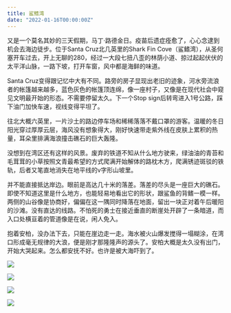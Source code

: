 ```yaml
---
title: 鲨鳍湾
date: "2022-01-16T00:00:00Z"
---
```


又是一个莫名其妙的三天假期，马丁·路德金日。疫苗后遗症痊愈了，心心念逮到机会去海边徒步。位于Santa Cruz北几英里的Shark Fin Cove（鲨鳍湾），从圣何塞开车过去，开上无聊的280，经过一大段七扭八歪的林荫小道、掠过起起伏伏的太平洋山脉，一路下坡，打开车窗，风中都是海鲜的味道。

Santa Cruz变得跟记忆中大有不同。路旁的房子显现出老旧的迹象，河水旁流浪者的帐篷越来越多，蓝色灰色的帐篷顶连绵，像一座村子，又像是在现代社会中窥见文明最开始的形态。不需要停留太久。下一个Stop sign后转弯进入1号公路，踩下油门加快车速，视线变得平坦了。

往北大概六英里，一片沙土的路边停车场和稀稀落落不戴口罩的游客。温暖的冬日阳光穿过厚厚云层，海风没有想象得大，刚好快速带走紫外线在皮肤上累积的热量，耳朵里排满海浪撞击礁石的巨大轰隆。

没想到在湾区还有这样的风景。废弃的铁道不知从什么地方驶来，绿油油的青苔和毛茸茸的小草按照文青最希望的方式爬满开始解体的路枕木方，爬满锈迹斑驳的铁轨，后者又笔直地消失在地平线的v字形山坡里。

并不能直接抵达岸边。眼前是高达几十米的落差。落差的尽头是一座巨大的礁石。即使不知道这里是什么地方，也能轻易地看出它的形状，跟鲨鱼的背鳍一模一样。两侧的山谷像是协商好，偏偏在这一隅同时降落在地面，留出一块正对着午后暖阳的沙滩。没有直达的线路。不怕死的勇士在接近垂直的断崖处开辟了一条暗道，而入口处横亘着的管道像是在说，闲人免入。

抱着安柏，没办法下去，只能在崖边走一走。海水被火山爆发搅得一塌糊涂，在湾口形成毫无规律的大浪，便是刚才那隆隆声的源头了。安柏大概是太久没有出门，开始大哭起来。怎么都安抚不好。也许是被大海吓到了。

![](https://blogliuhao-1301379188.cos.ap-hongkong.myqcloud.com/photos/IMG_1057.jpeg)

![](https://blogliuhao-1301379188.cos.ap-hongkong.myqcloud.com/photos/IMG_1059.jpeg)

![](https://blogliuhao-1301379188.cos.ap-hongkong.myqcloud.com/photos/IMG_1065.jpeg)

![](https://blogliuhao-1301379188.cos.ap-hongkong.myqcloud.com/photos/IMG_1067.jpeg)

<!-- 不知道她有没有来过这里。我知道她去过加州，去过LA，但却不知道有没有来看过这边的海岸线。真想和她一起在这里走一走，哪怕只是沿着那条铁道走个十分钟，聊聊天，吹吹风。过会儿又想，大概也不是真的非得要在这里走，而是习惯性沉浸于和她生活在一起的白日梦。 -->
